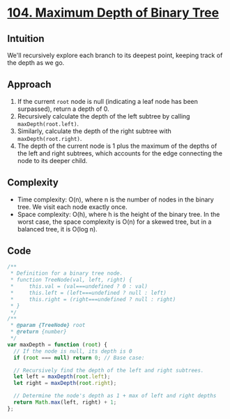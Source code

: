 # [104. Maximum Depth of Binary Tree](https://leetcode.com/problems/maximum-depth-of-binary-tree/description/)

## Intuition

We'll recursively explore each branch to its deepest point, keeping track of the depth as we go.

## Approach

1. If the current `root` node is null (indicating a leaf node has been surpassed), return a depth of 0.
2. Recursively calculate the depth of the left subtree by calling `maxDepth(root.left)`.
3. Similarly, calculate the depth of the right subtree with `maxDepth(root.right)`.
4. The depth of the current node is 1 plus the maximum of the depths of the left and right subtrees, which accounts for the edge connecting the node to its deeper child.

## Complexity

- Time complexity: O(n), where n is the number of nodes in the binary tree. We visit each node exactly once.
- Space complexity: O(h), where h is the height of the binary tree. In the worst case, the space complexity is O(n) for a skewed tree, but in a balanced tree, it is O(log n).

## Code

```javascript
/**
 * Definition for a binary tree node.
 * function TreeNode(val, left, right) {
 *     this.val = (val===undefined ? 0 : val)
 *     this.left = (left===undefined ? null : left)
 *     this.right = (right===undefined ? null : right)
 * }
 */
/**
 * @param {TreeNode} root
 * @return {number}
 */
var maxDepth = function (root) {
  // If the node is null, its depth is 0
  if (root === null) return 0; // Base case:

  // Recursively find the depth of the left and right subtrees.
  let left = maxDepth(root.left);
  let right = maxDepth(root.right);

  // Determine the node's depth as 1 + max of left and right depths
  return Math.max(left, right) + 1;
};
```
